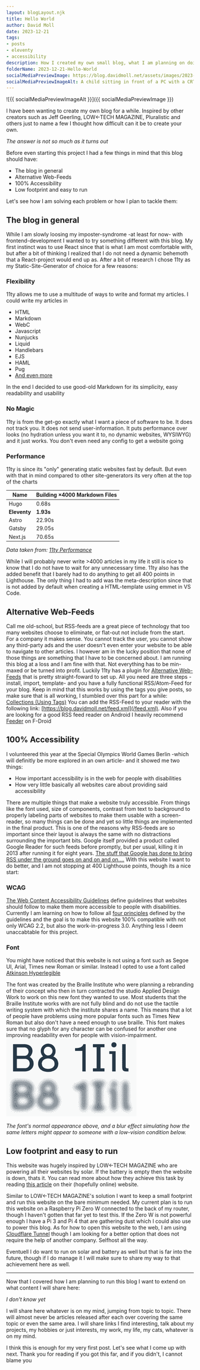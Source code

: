 ```yaml
---
layout: blogLayout.njk
title: Hello World
author: David Moll
date: 2023-12-21
tags: 
- posts
- eleventy
- accessibility
description: How I created my own small blog, what I am planning on doing with it and how you can create your own
folderName: 2023-12-21-Hello-World
socialMediaPreviewImage: https://blog.davidmoll.net/assets/images/2023-12-21-Hello-World/cover.png
socialMediaPreviewImageAlt: A child sitting in front of a PC with a CRT-monitor
---
```


![{{ socialMediaPreviewImageAlt }}]({{ socialMediaPreviewImage }})

I have been wanting to create my own blog for a while. Inspired by other creators such as Jeff Geerling, LOW←TECH MAGAZINE, Pluralistic and others just to name a few I thought how difficult can it be to create your own. 

*The answer is not so much as it turns out*

Before even starting this project I had a few things in mind that this blog should have:

- The blog in general
- Alternative Web-Feeds
- 100% Accessibility
- Low footprint and easy to run

Let's see how I am solving each problem or how I plan to tackle them:

## The blog in general

While I am slowly loosing my imposter-syndrome -at least for now- with frontend-development I wanted to try something different with this blog. My first instinct was to use React since that is what I am most comfortable with, but after a bit of thinking I realized that I do not need a dynamic behemoth that a React-project would end up as. After a bit of research I chose 11ty as my Static-Site-Generator of choice for a few reasons:

### Flexibility
11ty allows me to use a multitude of ways to write and format my articles. I could write my articles in

- HTML
- Markdown
- WebC
- Javascript
- Nunjucks
- Liquid
- Handlebars
- EJS
- HAML
- Pug
- [And even more](https://www.11ty.dev/docs/languages/custom/)


In the end I decided to use good-old Markdown for its simplicity, easy readability and usability

### No Magic

11ty is from the get-go exactly what I want a piece of software to be. It does not track you. It does not send user-information. It puts performance over looks (no hydration unless you want it to, no dynamic websites, WYSIWYG) and it just works. You don't even need any config to get a website going

### Performance

11ty is since its "only" generating static websites fast by default. But even with that in mind compared to other site-generators its very often at the top of the charts

| Name         | Building ×4000 Markdown Files |
| ------------ | ----------------------------- |
| Hugo         | 0.68s                         |
| **Eleventy** | **1.93s**                     |
| Astro        | 22.90s                        |
| Gatsby       | 29.05s                        |
| Next.js      | 70.65s                        |
*Data taken from: [11ty Performance](https://www.11ty.dev/docs/performance/)*

While I will probably never write >4000 articles in my life it still is nice to know that I do not have to wait for any unnecessary time. 11ty also has the added benefit that I barely had to do anything to get all 400 points in Lighthouse. The only thing I had to add was the meta-description since that is not added by default when creating a HTML-template using emmet in VS Code.

## Alternative Web-Feeds
Call me old-school, but RSS-feeds are a great piece of technology that too many websites choose to eliminate, or flat-out not include from the start. For a company it makes sense. You cannot track the user, you cannot show any third-party ads and the user doesn't even enter your website to be able to navigate to other articles. I however am in the lucky position that none of those things are something that I have to be concerned about. I am running this blog at a loss and I am fine with that. Not everything has to be min-maxed or be turned into profit.
Luckily 11ty has a plugin for [Alternative Web-Feeds](https://www.11ty.dev/docs/plugins/rss/) that is pretty straight-foward to set up. All you need are three steps -install, import, template- and you have a fully functional RSS/Atom-Feed for your blog. Keep in mind that this works by using the tags you give posts, so make sure that is all working, I stumbled over this part for a while: [Collections (Using Tags)](https://www.11ty.dev/docs/collections)
You can add the RSS-Feed to your reader with the following link: [https://blog.davidmoll.net/feed.xml](/feed.xml). Also if you are looking for a good RSS feed reader on Android I heavily recommend [Feeder](https://f-droid.org/en/packages/com.nononsenseapps.feeder/) on F-Droid

## 100% Accessibility

I volunteered this year at the Special Olympics World Games Berlin -which will definitly be more explored in an own article- and it showed me two things:

- How important accessibility is in the web for people with disabilities
- How very little basically all websites care about providing said accessibility


There are multiple things that make a website truly accessible. From things like the font used, size of components, contrast from text to background to properly labeling parts of websites to make them usable with a screen-reader, so many things can be done and yet so little things are implemented in the final product. This is one of the reasons why RSS-feeds are so important since their layout is always the same with no distractions surrounding the important bits. Google itself provided a product called Google Reader for such feeds before promptly, but per usual, killing it in 2013 after running it for eight years. [The stuff that Google has done to bring RSS under the ground goes on and on and on....](https://openrss.org/blog/how-google-helped-destroy-adoption-of-rss-feeds)
With this website I want to do better, and I am not stopping at 400 Lighthouse points, though its a nice start:

### WCAG

[The Web Content Accessibility Guidelines](https://www.w3.org/WAI/standards-guidelines/wcag) define guidelines that websites should follow to make them more accessible to people with disabilities. Currently I am learning on how to follow all [four principles](https://www.w3.org/WAI/WCAG21/Understanding/intro#understanding-the-four-principles-of-accessibility) defined by the guidelines and the goal is to make this website 100% compatible with not only WCAG 2.2, but also the work-in-progress 3.0. Anything less I deem unaccabtable for this project.

### Font

You might have noticed that this website is not using a font such as Segoe UI, Arial, Times new Roman or similar. Instead I opted to use a font called [Atkinson Hyperlegible](https://brailleinstitute.org/freefont)

The font was created by the Braille Institute who were planning a rebranding of their concept who then in turn contracted the studio Applied Design Work to work on this new font they wanted to use. Most students that the Braille Institute works with are not fully blind and do not use the tactile writing system with which the institute shares a name. This means that a lot of people have problems using more popular fonts such as Times New Roman but also don't have a need enough to use braille. This font makes sure that no glyph for any character can be confused for another one improving readability even for people with vision-impairment.
![The font's normal appearance above, and a blur effect simulating how the same letters might appear to someone with a low-vision condition below.](../../assets/images/2023-12-21-Hello-World/Atkinson_Hyperlegible_blur.png)

*The font's normal appearance above, and a blur effect simulating how the same letters might appear to someone with a low-vision condition below.*

## Low footprint and easy to run

This website was hugely inspired by LOW←TECH MAGAZINE who are powering all their websites by solar. If the battery is empty then the website is down, thats it. You can read more about how they achieve this task by reading [this article](https://solar.lowtechmagazine.com/2020/01/how-sustainable-is-a-solar-powered-website) on their (hopefully online) website.

Similar to LOW←TECH MAGAZINE's solution I want to keep a small footprint and run this website on the bare minimum needed. My current plan is to run this website on a Raspberry Pi Zero W connected to the back of my router, though I haven't gotten that far yet to test this. If the Zero W is not powerful enough I have a Pi 3 and Pi 4 that are gathering dust which I could also use to power this blog. As for how to open this website to the web, I am using [Cloudflare Tunnel](https://www.cloudflare.com/products/tunnel) though I am looking for a better option that does not require the help of another company. Selfhost all the way.

Eventuell I do want to run on solar and battery as well but that is far into the future, though if I do manage it I will make sure to share my way to that achievement here as well.

---

Now that I covered how I am planning to run this blog I want to extend on what content I will share here:

*I don't know yet*

I will share here whatever is on my mind, jumping from topic to topic. There will almost never be articles released after each over covering the same topic or even the same area. I will share links I find interesting, talk about my projects, my hobbies or just interests, my work, my life, my cats, whatever is on my mind.

I think this is enough for my very first post. Let's see what I come up with next. Thank you for reading if you got this far, and if you didn't, I cannot blame you